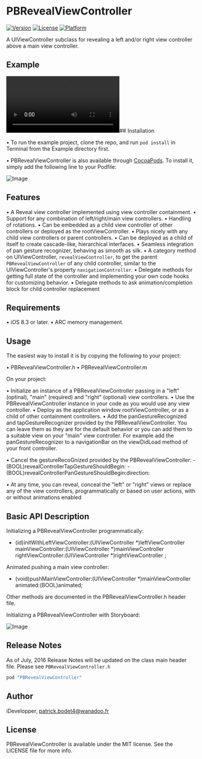 # PBRevealViewController

[![Version](https://img.shields.io/cocoapods/v/PBRevealViewController.svg?style=flat)](http://cocoapods.org/pods/PBRevealViewController)
[![License](https://img.shields.io/cocoapods/l/PBRevealViewController.svg?style=flat)](http://cocoapods.org/pods/PBRevealViewController)
[![Platform](https://img.shields.io/cocoapods/p/PBRevealViewController.svg?style=flat)](http://cocoapods.org/pods/PBRevealViewController)

A UIViewController subclass for revealing a left and/or right view controller above a main view controller.

## Example

![Image](https://github.com/iDevelopper/PBRevealViewController/blob/master/PBRevealViewController_Video.mp4)## Installation

• To run the example project, clone the repo, and run `pod install` in Terminal from the Example directory first.

• PBRevealViewController is also available through [CocoaPods](http://cocoapods.org). To install
it, simply add the following line to your Podfile:

![Image](https://github.com/iDevelopper/PBRevealViewController/blob/master/PBRevealViewController_Cocoa.png)

## Features

• A Reveal view controller implemented using view controller containment.
• Support for any combination of left/right/main view controllers.
• Handling of rotations.
• Can be embedded as a child view controller of other controllers or deployed as the rootViewController.
• Plays nicely with any child view controllers or parent controllers.
• Can be deployed as a child of itself to create cascade-like, hierarchical interfaces.
• Seamless integration of pan gesture recognizer, behaving as smooth as silk.
• A category method on UIViewController, `revealViewController`, to get the parent `PBRevealViewController` of any child controller, similar to the UIViewController's property `navigationController`.
• Delegate methods for getting full state of the controller and implementing your own code hooks for customizing behavior.
• Delegate methods to ask animation/completion block for child controller replacement

## Requirements

• iOS 8.3 or later.
• ARC memory management.

## Usage

The easiest way to install it is by copying the following to your project:

• PBRevealViewController.h
• PBRevealViewController.m

On your project:

• Initialize an instance of a PBRevealViewController passing in a "left" (optinal), "main" (required) and "right" (optional) view controllers.
• Use the PBRevealViewController instance in your code as you would use any view controller.
• Deploy as the application window rootViewController, or as a child of other containment controllers.
• Add the panGestureRecognized and tapGestureRecognizer provided by the PBRevealViewController. You can leave them as they are for the default behavior or you can add them to a suitable view on your "main" view controller. For example add the panGestureRecognizer to a navigationBar on the viewDidLoad method of your front controller.

• Cancel the gestureRecoGnized provided by the PBRevealViewController:
    - (BOOL)revealControllerTapGestureShouldBegin:
    - (BOOL)revealControllerPanGestureShouldBegin:direction:

• At any time, you can reveal, conceal the "left" or "right" views or replace any of the view controllers, programmatically or based on user actions, with or without animations enabled

## Basic API Description

Initializing a PBRevealViewController programmatically:

- (id)initWithLeftViewController:(UIViewController *)leftViewController mainViewController:(UIViewController *)mainViewController rightViewController:(UIViewController *)rightViewController ;

Animated pushing a main view controller:

- (void)pushMainViewController:(UIViewController *)mainViewController animated:(BOOL)animated;

Other methods are documented in the PBRevealViewController.h header file. 

Initializing a PBRevealViewController with Storyboard:

![Image](https://github.com/iDevelopper/PBRevealViewController/blob/master/PBRevealViewController_Story.png)


## Release Notes

As of July, 2016 Release Notes will be updated on the class main header file. Please see `PBRevealViewController.h`

```ruby
pod "PBRevealViewController"
```

## Author

iDevelopper, patrick.bodet4@wanadoo.fr

## License

PBRevealViewController is available under the MIT license. See the LICENSE file for more info.
